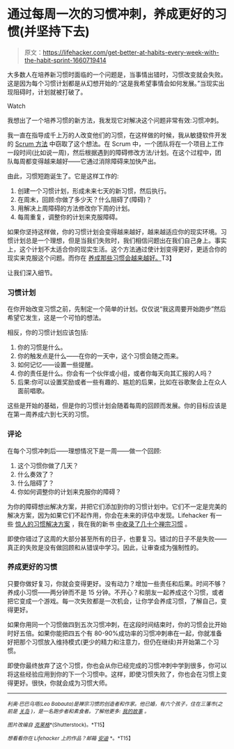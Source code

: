 # 通过每周一次的习惯冲刺，养成更好的习惯(并坚持下去)

> 原文：<https://lifehacker.com/get-better-at-habits-every-week-with-the-habit-sprint-1660719414>

大多数人在培养新习惯时面临的一个问题是，当事情出错时，习惯改变就会失败。这是因为每个习惯计划都是从幻想开始的:“这是我希望事情会如何发展。”当现实出现阻碍时，计划就被打破了。

Watch

我想出了一个培养习惯的新方法，我发现它对解决这个问题非常有效:习惯冲刺。

我一直在指导成千上万的人改变他们的习惯，在这样做的时候，我从敏捷软件开发的 [Scrum 方法](http://en.wikipedia.org/wiki/Scrum_(software_development)) 中窃取了这个想法。在 Scrum 中，一个团队将在一个项目上工作一段时间(比如说一周)，然后根据遇到的障碍修改方法/计划。在这个过程中，团队每周都变得越来越好——它通过消除障碍来加快产出。

由此，习惯短跑诞生了。它是这样工作的:

1.  创建一个习惯计划，形成未来七天的新习惯，然后执行。
2.  在周末，回顾:你做了多少天？什么阻碍了(障碍)？
3.  用解决上周障碍的方法修改你下周的计划。
4.  每周重复，调整你的计划来克服障碍。

如果你坚持这样做，你的习惯计划会变得越来越好，越来越适应你的现实环境。习惯计划总是一个理想，但是当我们失败时，我们相信问题出在我们自己身上。事实上，这个计划不太适合你的现实生活。这个方法通过使计划变得更好，更适合你的现实来克服这个问题。而你在 [养成那些习惯会越来越好。](https://lifehacker.com/what-it-takes-to-form-a-good-habit-5724234)T3】

让我们深入细节。

### 习惯计划

在你开始改变习惯之前，先制定一个简单的计划。仅仅说“我这周要开始跑步”然后希望它发生，这是一个可怕的想法。

相反，你的习惯计划应该包括:

1.  你的习惯是什么。
2.  你的触发点是什么——在你的一天中，这个习惯会随之而来。
3.  如何记忆——设置一些提醒。
4.  你的责任是什么。你会有一个伙伴或小组，或者你每天向其汇报的人吗？
5.  后果:你可以设置奖励或者一些有趣的、尴尬的后果，比如在谷歌聚会上在众人面前唱歌。

这些是开始的基础，但是你的习惯计划会随着每周的回顾而发展。你的目标应该是在第一周养成六到七天的习惯。

### 评论

在每个习惯冲刺后——理想情况下是一周——做一个回顾:

1.  这个习惯你做了几天？
2.  什么奏效了？
3.  什么阻碍了？
4.  你如何调整你的计划来克服你的障碍？

为你的障碍想出解决方案，并把它们添加到你的习惯计划中。它们不一定是完美的解决方案，因为如果它们不起作用，你会在未来的评估中发现。Lifehacker 有一些 [惊人的习惯解决方案](https://lifehacker.com/how-to-debug-your-brain-and-build-better-habits-1654118579) ，我在我的新书 [中收录了几十个禅宗习惯](http://zenhabits.net/fund/) 。

即使你错过了这周的大部分甚至所有的日子，也要复习。错过的日子不是失败——真正的失败是没有做回顾和从错误中学习。因此，让审查成为强制性的。

### 养成更好的习惯

只要你做好复习，你就会变得更好。没有动力？增加一些责任和后果。时间不够？养成小习惯——两分钟而不是 15 分钟。不开心？和朋友一起养成这个习惯，或者把它变成一个游戏。每一次失败都是一次机会，让你学会养成习惯，了解自己，变得更好。

如果你用同一个习惯做四到五次习惯冲刺，在这段时间结束时，你的习惯会比开始时好五倍。如果你能把四五个有 80-90%成功率的习惯冲刺串在一起，你就准备好把那个习惯放入维持模式(更少的精力和注意力，但仍在继续)并开始第二个习惯。

即使你最终放弃了这个习惯，你也会从你已经完成的习惯冲刺中学到很多，你可以将这些经验应用到你的下一个习惯中。这样，即使习惯失败了，你也会在习惯上变得更好。很快，你就会成为习惯大师。

* * *

*<small>利奥·巴巴乌塔(Leo Babauta)是禅宗习惯的创造者和作家。他已婚，有六个孩子，住在三藩市(之前是</small>* [*<small>关岛</small>*](http://guampedia.com/) *<small>)，是一名跑步者和素食者。了解他更多:</small>* [*<small>我的故事</small>*](http://zenhabits.net/2007/02/my-story/) *<small>。</small>*

<small>*图片改编自*</small> [<small>*克莱格*</small>](http://www.shutterstock.com/pic-202257664/stock-photo-october-calendar.html)<small>*(Shutterstock)。*T15】</small>

<small>*想看看你在 Lifehacker 上的作品？邮箱*</small> [<small>*安迪*</small>](mailto:andy@lifehacker.com) <small>*。*T15】</small>